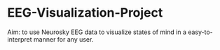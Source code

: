 # EEG-Visualization-Project
Aim: to use Neurosky EEG data to visualize states of mind in a easy-to-interpret manner for any user.
